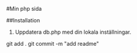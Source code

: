 #Min php sida

##Installation

1. Uppdatera db.php med din lokala inställningar.

git add .
git commit -m "add readme"
